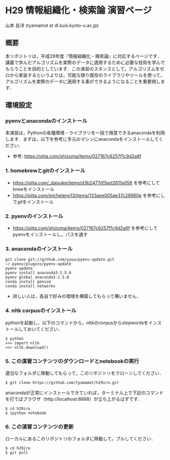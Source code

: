 # H29 情報組織化・検索論 演習ページ
山本 岳洋 (tyamamot at dl.kuis.kyoto-u.ac.jp)

## 概要
本リポジトリは，平成29年度『情報組織化・検索論』に対応するページです．講義で学んだアルゴリズムを実際のデータに適用するために必要な技術を学んでもらうことを目的としています．この演習のスタンスとして，アルゴリズムをゼロから実装するというよりは，可能な限り既存のライブラリやツールを使って，アルゴリズムを実際のデータに適用する事ができるようになることを重要視します．

## 環境設定

### pyenvとanacondaのインストール
本演習は，Pythonの各種環境・ライブラリを一括で用意できるanacondaを利用します．まずは，以下を参考に手元のマシンにanacondaをインストールしてください．

- 参考: https://qiita.com/shizuma/items/027167c6257f1c9d2a6f

### 1. homebrewとgitのインストール
- https://qiita.com/_daisuke/items/d3b2477d15ed2611a058 を参考にしてbrewをインストール
- https://qiita.com/micheleno13/items/133aee005ae37c28960e を参考にしてgitをインストール

### 2. pyenvのインストール
- https://qiita.com/shizuma/items/027167c6257f1c9d2a6f を参考にしてpyenvをインストールし，パスを通す

### 3. anacondaのインストール
```
git clone git://github.com/yyuu/pyenv-update.git ~/.pyenv/plugins/pyenv-update
pyenv update
pyenv install anaconda3-2.5.0
pyenv global anaconda3-2.5.0
conda install gensim
conda install networkx
```
- 詳しい人は，各自で好みの環境を構築してもらって構いません．

### 4. nltk corpusのインストール

pythonを起動し，以下のコマンドから，nltkのcorpusからstopwordsをインストールしておいてください．

```
$ python 
>>> import nltk
>>> nltk.download()
```

### 5. この演習コンテンツのダウンロードとnotebookの実行
適当なフォルダに移動してもらって，このリポジトリをクローンしてください．

```
$ git clone https://github.com/tyamamot/h29iro.git
```

anacondaが正常にインストールできていれば，ターミナル上で下記のコマンドを打てばブラウザ（http://localhost:8888）が立ち上がるはずです．

```
$ cd h29iro
$ ipython notebook
```

### 6. この演習コンテンツの更新
ローカルにあるこのリポジトリのフォルダに移動して，プルしてください．

```
$ cd h29iro
$ git pull
```



